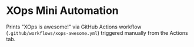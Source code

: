 # XOps Mini Automation

Prints "XOps is awesome!" via GitHub Actions workflow (`.github/workflows/xops-awesome.yml`) triggered manually from the Actions tab.
